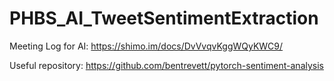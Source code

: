 # PHBS_AI_TweetSentimentExtraction

Meeting Log for AI: https://shimo.im/docs/DvVvqvKggWQyKWC9/ 

Useful repository: https://github.com/bentrevett/pytorch-sentiment-analysis

